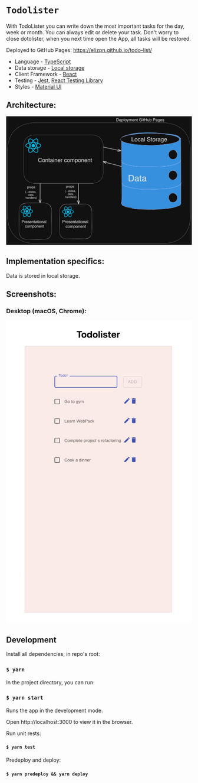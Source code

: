 # `Todolister`

With TodoLister you can write down the most important tasks for the day, week or month. You can always edit or delete your task. 
Don't worry to close dotolister, when you next time open the App, all tasks will be restored. 

Deployed to GitHub Pages: https://elizpn.github.io/todo-list/

-  Language - [TypeScript](https://www.typescriptlang.org/)
-  Data storage - [Local storage](https://developer.mozilla.org/en-US/docs/Web/API/Window/localStorage)
-  Client Framework - [React](https://reactjs.org)
-  Testing - [Jest](https://jestjs.io), [React Testing Library](https://testing-library.com)
-  Styles - [Material UI](https://mui.com/) 


## Architecture: 
<img src="./public/architecture_todo.png" title="Architecture Diagram">
 


## Implementation specifics:
Data is stored in local storage.

## Screenshots:

### Desktop (macOS, Chrome):
 
 <img src="./public/screenshot_todo.png" title="Full screenshot">


## Development

Install all dependencies, in repo's root:

### `$ yarn`

In the project directory, you can run:

### `$ yarn start`

Runs the app in the development mode.

Open http://localhost:3000 to view it in the browser.

Run unit rests:

#### `$ yarn test`

Predeploy and deploy:

#### `$ yarn predeploy && yarn deploy`

